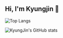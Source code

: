 ## Hi, I'm Kyungjin 👋

![Top Langs](https://github-readme-stats.vercel.app/api/top-langs/?username=okyungjin&layout=compact&theme=vue)

![KyungJin's GitHub stats](https://github-readme-stats.vercel.app/api?username=okyungjin&show_icons=true&theme=vue)


